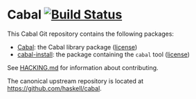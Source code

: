 # Cabal [![Build Status](https://secure.travis-ci.org/haskell/cabal.svg?branch=master)](http://travis-ci.org/haskell/cabal)

This Cabal Git repository contains the following packages:

 * [Cabal](Cabal/README.md): the Cabal library package ([license](Cabal/LICENSE))
 * [cabal-install](cabal-install/README.md): the package containing the `cabal` tool ([license](cabal-install/LICENSE))

See [HACKING.md](HACKING.md) for information about contributing.

The canonical upstream repository is located at
https://github.com/haskell/cabal.
